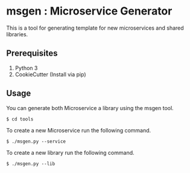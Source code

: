 # msgen : Microservice Generator

This is a tool for generating template for new microservices and shared libraries.


## Prerequisites

1. Python 3
2. CookieCutter (Install via pip)

## Usage

You can generate both Microservice a library using the msgen tool.

```shell
$ cd tools
```
To create a new Microservice run the following command.
```
$ ./msgen.py --service
```

To create a new library run the following command.

```
$ ./msgen.py --lib
```
